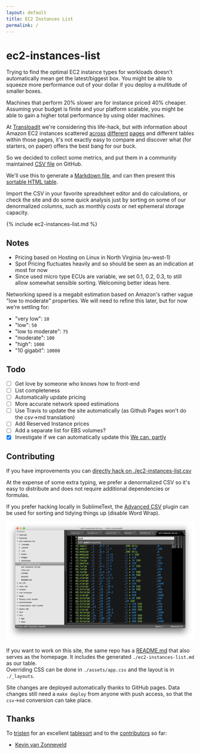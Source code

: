 ```yaml
---
layout: default
title: EC2 Instances List
permalink: /
---
```


# ec2-instances-list

Trying to find the optimal EC2 instance types for workloads doesn't automatically mean get the latest/biggest box. You might be able to squeeze more performance out of your dollar if you deploy a multitude of smaller boxes.

Machines that perform 20% slower are for instance priced 40% cheaper. Assuming your budget is finite and your platform scalable, you might be able to gain a higher total performance by using older machines.

At [Transloadit](https://transloadit.com) we're considering this life-hack, but with information about Amazon EC2 instances scattered [across](https://aws.amazon.com/blogs/aws/new-c4-instances/) [different](https://aws.amazon.com/ec2/pricing/) [pages](https://aws.amazon.com/ec2/previous-generation/) and different tables within those pages, it's not exactly easy to compare and discover what (for starters, on paper) offers the best bang for our buck.

So we decided to collect some metrics, and put them in a community maintained [CSV file](https://github.com/transloadit/ec2-instances-list/blob/gh-pages/ec2-instances-list.csv) on GitHub.

We'll use this to generate a [Markdown file](https://github.com/transloadit/ec2-instances-list/blob/gh-pages/ec2-instances-list.md), and can then present this [sortable HTML table](https://transloadit.github.io/ec2-instances-list).

Import the CSV in your favorite spreadsheet editor and do calculations, or check the site and do some quick analysis just by sorting on some of our denormalized columns, such as monthly costs or net ephemeral storage capacity.

<div class="sortable" markdown="1">
{% include ec2-instances-list.md %}
</div>

## Notes

 - Pricing based on Hosting on Linux in North Virginia (eu-west-1)
 - Spot Pricing fluctuates heavily and so should be seen as an indication at most for now
 - Since used micro type ECUs are variable, we set 0.1, 0.2, 0.3, to still allow somewhat sensible sorting. Welcoming better ideas here.

Networking speed is a megabit estimation based on Amazon's rather vague "low to moderate" properties. We will need to refine this later, but for now we're settling for:

 - "very low": `10`
 - "low": `50`
 - "low to moderate": `75`
 - "moderate": `100`
 - "high": `1000`
 - "10 gigabit": `10000`

## Todo

 - [ ] Get love by someone who knows how to front-end
 - [ ] List completeness
 - [ ] Automatically update pricing
 - [ ] More accurate network speed estimations
 - [ ] Use Travis to update the site automatically (as Github Pages won't do the csv->md translation)
 - [ ] Add Reserved Instance prices
 - [ ] Add a separate list for EBS volumes?
 - [x] Investigate if we can automatically update this [We can, partly](http://stackoverflow.com/questions/7334035/get-ec2-pricing-programmatically)

## Contributing

If you have improvements you can [directly hack on ./ec2-instances-list.csv](https://github.com/transloadit/ec2-instances-list/edit/gh-pages/ec2-instances-list.csv)

At the expense of some extra typing, we prefer a denormalized CSV so it's easy to distribute and does not require additional dependencies or formulas.

If you prefer hacking locally in SublimeText, the [Advanced CSV](https://github.com/wadetb/Sublime-Text-Advanced-CSV) plugin can be used for sorting and tidying things up (disable Word Wrap).

![](./images/sublime-text.png)

If you want to work on this site, the same repo has a [README.md](https://github.com/transloadit/ec2-instances-list/edit/gh-pages/README.md) that also serves as the homepage. It includes the generated `./ec2-instances-list.md` as our table.  
Overriding CSS can be done in `./assets/app.css` and the layout is in `./_layouts`.

Site changes are deployed automatically thanks to GitHub pages. Data changes still need a `make deploy` from anyone with push access, so that the `csv`->`md` conversion can take place.

## Thanks

To [tristen](https://github.com/tristen) for an excellent [tablesort](https://github.com/tristen/tablesort) and to the [contributors](https://github.com/transloadit/ec2-instances-list/graphs/contributors) so far:

 - [Kevin van Zonneveld](https://github.com/kvz)



